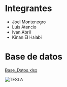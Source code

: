 # Integrantes
- Joel Montenegro
- Luis Atencio
- Ivan Abril
- Kinan El Halabi

# Base de datos
[Base_Datos.xlsx](https://github.com/Kinanel07/Proyecto-X/files/14541042/Base_Datos.xlsx)

![TESLA](https://github.com/Kinanel07/Proyecto-X/assets/161869996/c939cfc2-385c-40ac-a90f-46ca266a02e9)


